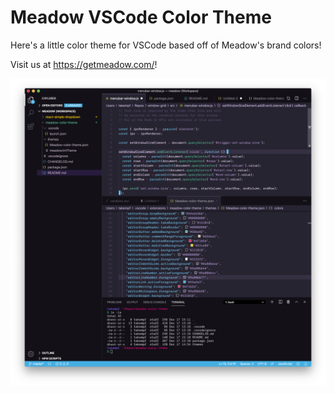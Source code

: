 # Meadow VSCode Color Theme

Here's a little color theme for VSCode based off of Meadow's brand colors!

Visit us at https://getmeadow.com/!

![Meadow VSCode Theme Screenshot](screenshot.png?raw=true "Meadow VSCode Theme Screenshot")